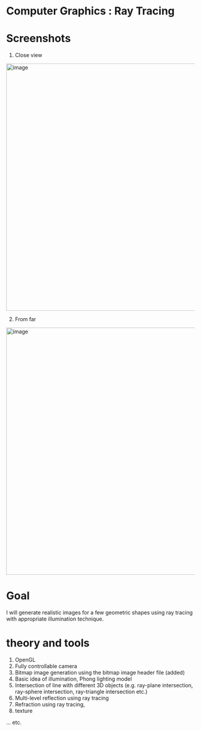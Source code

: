 # Computer Graphics : Ray Tracing

# Screenshots
1. Close view
<img width="659" alt="image" src="https://user-images.githubusercontent.com/32927745/123927122-59db1900-d9ae-11eb-9630-84a34572e6a9.png">

2. From far
<img width="659" alt="image" src="https://user-images.githubusercontent.com/32927745/123927261-7a0ad800-d9ae-11eb-92b3-0b6484bf9a51.png">



# Goal 

I  will generate realistic images for a few geometric shapes using ray tracing with appropriate illumination technique. 


# theory and tools

1. OpenGL 
2. Fully controllable camera 
3. Bitmap image generation using the bitmap image header file (added)
4. Basic idea of illumination, Phong lighting model
5. Intersection of line with different 3D objects (e.g. ray-plane intersection, ray-sphere
intersection, ray-triangle intersection etc.) 
6. Multi-level reflection using ray tracing 
7. Refraction using ray tracing, 
8. texture 

... etc. 



